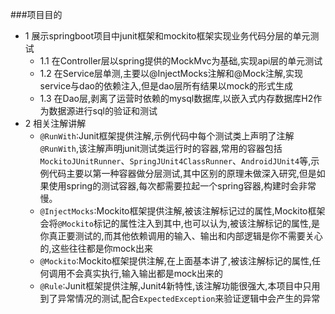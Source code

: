 ###项目目的
* 1 展示springboot项目中junit框架和mockito框架实现业务代码分层的单元测试
    * 1.1 在Controller层以spring提供的MockMvc为基础,实现api层的单元测试
    * 1.2 在Service层单测,主要以@InjectMocks注解和@Mock注解,实现service与dao的依赖注入,但是dao层所有结果以mock的形式生成
    * 1.3 在Dao层,剥离了运营时依赖的mysql数据库,以嵌入式内存数据库H2作为数据源进行sql的验证和测试
* 2 相关注解讲解
    * `@RunWith`:Junit框架提供注解,示例代码中每个测试类上声明了注解`@RunWith`,该注解声明junit测试类运行时的容器,常用的容器包括`MockitoJUnitRunner`、`SpringJUnit4ClassRunner`、`AndroidJUnit4`等,示例代码主要以第一种容器做分层测试,其中区别的原理未做深入研究,但是如果使用spring的测试容器,每次都需要拉起一个spring容器,构建时会非常慢。
    * `@InjectMocks`:Mockito框架提供注解,被该注解标记过的属性,Mockito框架会将`@Mockito`标记的属性注入到其中,也可以认为,被该注解标记的属性,是你真正要测试的,而其他依赖调用的输入、输出和内部逻辑是你不需要关心的,这些往往都是你mock出来
    * `@Mockito`:Mockito框架提供注解,在上面基本讲了,被该注解标记的属性,任何调用不会真实执行,输入输出都是mock出来的
    * `@Rule`:Junit框架提供注解,Junit4新特性,该注解功能很强大,本项目中只用到了异常情况的测试,配合`ExpectedException`来验证逻辑中会产生的异常
    
        